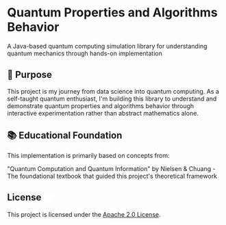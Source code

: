 # Quantum Properties and Algorithms Behavior

A Java-based quantum computing simulation library for understanding quantum mechanics through hands-on implementation

## 🎯 Purpose
This project is my journey from data science into quantum computing. As a self-taught quantum enthusiast, I'm building this library to understand and demonstrate quantum properties and algorithms behavior through interactive experimentation rather than abstract mathematics alone.

## 📚 Educational Foundation
This implementation is primarily based on concepts from:

"Quantum Computation and Quantum Information" by Nielsen & Chuang - The foundational textbook that guided this project's theoretical framework

## License <img src="law-24.svg" color=#fff width="24" style="vertical-align: middle;">

This project is licensed under the [Apache 2.0 License](LICENSE).
